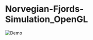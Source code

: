 # Norvegian-Fjords-Simulation_OpenGL

![Demo](https://drive-thirdparty.googleusercontent.com/128/type/image/gif?raw=true)
